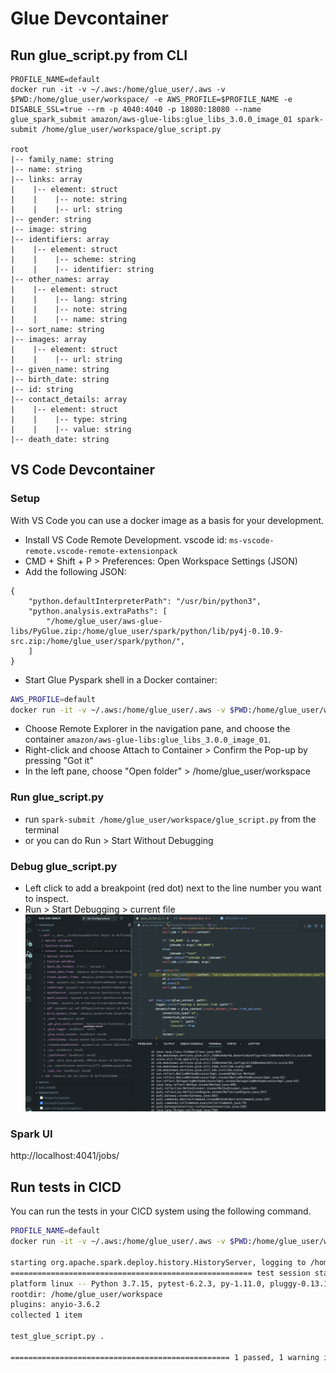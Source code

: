 # Glue Devcontainer

## Run glue_script.py from CLI
```
PROFILE_NAME=default
docker run -it -v ~/.aws:/home/glue_user/.aws -v $PWD:/home/glue_user/workspace/ -e AWS_PROFILE=$PROFILE_NAME -e DISABLE_SSL=true --rm -p 4040:4040 -p 18080:18080 --name glue_spark_submit amazon/aws-glue-libs:glue_libs_3.0.0_image_01 spark-submit /home/glue_user/workspace/glue_script.py

root
|-- family_name: string
|-- name: string
|-- links: array
|    |-- element: struct
|    |    |-- note: string
|    |    |-- url: string
|-- gender: string
|-- image: string
|-- identifiers: array
|    |-- element: struct
|    |    |-- scheme: string
|    |    |-- identifier: string
|-- other_names: array
|    |-- element: struct
|    |    |-- lang: string
|    |    |-- note: string
|    |    |-- name: string
|-- sort_name: string
|-- images: array
|    |-- element: struct
|    |    |-- url: string
|-- given_name: string
|-- birth_date: string
|-- id: string
|-- contact_details: array
|    |-- element: struct
|    |    |-- type: string
|    |    |-- value: string
|-- death_date: string

```



## VS Code Devcontainer

### Setup
With VS Code you can use a docker image as a basis for your development.

- Install VS Code Remote Development. vscode id: `ms-vscode-remote.vscode-remote-extensionpack`
- CMD + Shift + P > Preferences: Open Workspace Settings (JSON)
- Add the following JSON:
```
{
    "python.defaultInterpreterPath": "/usr/bin/python3",
    "python.analysis.extraPaths": [
        "/home/glue_user/aws-glue-libs/PyGlue.zip:/home/glue_user/spark/python/lib/py4j-0.10.9-src.zip:/home/glue_user/spark/python/",
    ]
}
```

- Start Glue Pyspark shell in a Docker container:

```bash
AWS_PROFILE=default
docker run -it -v ~/.aws:/home/glue_user/.aws -v $PWD:/home/glue_user/workspace/ -e AWS_PROFILE=$AWS_PROFILE -e DISABLE_SSL=true --rm -p 4040:4040 -p 18080:18080 --name glue_pyspark amazon/aws-glue-libs:glue_libs_3.0.0_image_01 pyspark 
```
- Choose Remote Explorer in the navigation pane, and choose the container `amazon/aws-glue-libs:glue_libs_3.0.0_image_01`.
- Right-click and choose Attach to Container > Confirm the Pop-up by pressing "Got it"
- In the left pane, choose "Open folder" > /home/glue_user/workspace

### Run glue_script.py
- run `spark-submit /home/glue_user/workspace/glue_script.py` from the terminal
- or you can do Run > Start Without Debugging

### Debug glue_script.py
- Left click to add a breakpoint (red dot) next to the line number you want to inspect.
- Run > Start Debugging > current file
![debugging](assets/debugging.png)

### Spark UI
http://localhost:4041/jobs/

## Run tests in CICD

You can run the tests in your CICD system using the following command.
```bash
PROFILE_NAME=default
docker run -it -v ~/.aws:/home/glue_user/.aws -v $PWD:/home/glue_user/workspace/ -e AWS_PROFILE=$PROFILE_NAME -e DISABLE_SSL=true --rm -p 4040:4040 -p 18080:18080 --name glue_pytest amazon/aws-glue-libs:glue_libs_3.0.0_image_01 -c "python3 -m pytest --disable-warnings"

starting org.apache.spark.deploy.history.HistoryServer, logging to /home/glue_user/spark/logs/spark-glue_user-org.apache.spark.deploy.history.HistoryServer-1-1c10b4d7ca53.out
====================================================== test session starts =======================================================
platform linux -- Python 3.7.15, pytest-6.2.3, py-1.11.0, pluggy-0.13.1
rootdir: /home/glue_user/workspace
plugins: anyio-3.6.2
collected 1 item                                                                                                                 

test_glue_script.py .                                                                                                      [100%]

================================================= 1 passed, 1 warning in 20.19s ==================================================
```
